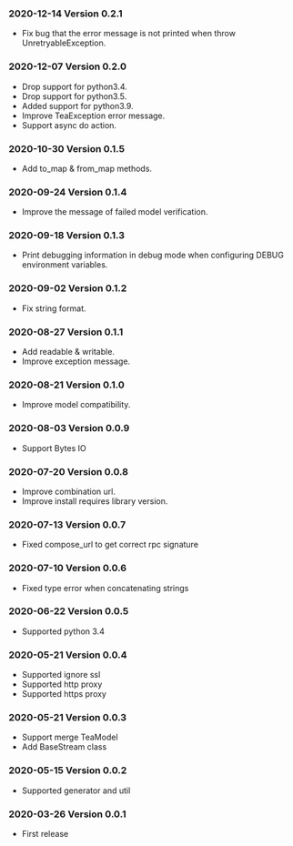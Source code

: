 ### 2020-12-14 Version 0.2.1
* Fix bug that the error message is not printed when throw UnretryableException.

### 2020-12-07 Version 0.2.0
* Drop support for python3.4.
* Drop support for python3.5.
* Added support for python3.9.
* Improve TeaException error message.
* Support async do action.

### 2020-10-30 Version 0.1.5

* Add to_map & from_map methods.

### 2020-09-24 Version 0.1.4

* Improve the message of failed model verification.

### 2020-09-18 Version 0.1.3

* Print debugging information in debug mode when configuring DEBUG environment variables.

### 2020-09-02 Version 0.1.2

* Fix string format.

### 2020-08-27 Version 0.1.1

* Add readable & writable.
* Improve exception message.

### 2020-08-21 Version 0.1.0

* Improve model compatibility.

### 2020-08-03 Version 0.0.9

* Support Bytes IO

### 2020-07-20 Version 0.0.8

* Improve combination url.
* Improve install requires library version.

### 2020-07-13 Version 0.0.7

* Fixed compose_url to get correct rpc signature

### 2020-07-10 Version 0.0.6

* Fixed type error when concatenating strings

### 2020-06-22 Version 0.0.5
* Supported python 3.4

### 2020-05-21 Version 0.0.4
* Supported ignore ssl
* Supported http proxy
* Supported https proxy

### 2020-05-21 Version 0.0.3
* Support merge TeaModel
* Add BaseStream class

### 2020-05-15 Version 0.0.2
* Supported generator and util

### 2020-03-26 Version 0.0.1
* First release